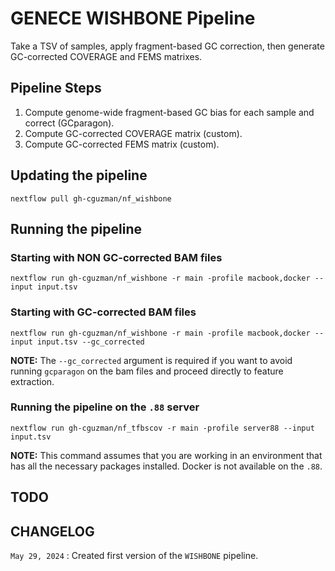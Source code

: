 # GENECE WISHBONE Pipeline

Take a TSV of samples, apply fragment-based GC correction, then generate GC-corrected COVERAGE and FEMS matrixes.

## Pipeline Steps

1. Compute genome-wide fragment-based GC bias for each sample and correct (GCparagon).
2. Compute GC-corrected COVERAGE matrix (custom).
3. Compute GC-corrected FEMS matrix (custom).

## Updating the pipeline
```
nextflow pull gh-cguzman/nf_wishbone
```

## Running the pipeline

### Starting with **NON** GC-corrected BAM files
```
nextflow run gh-cguzman/nf_wishbone -r main -profile macbook,docker --input input.tsv
```

### Starting with GC-corrected BAM files
```
nextflow run gh-cguzman/nf_wishbone -r main -profile macbook,docker --input input.tsv --gc_corrected
```

**NOTE:** The `--gc_corrected` argument is required if you want to avoid running `gcparagon` on the bam files and proceed directly to feature extraction.

### Running the pipeline on the `.88` server
```
nextflow run gh-cguzman/nf_tfbscov -r main -profile server88 --input input.tsv
```

**NOTE:** This command assumes that you are working in an environment that has all the necessary packages installed. Docker is not available on the `.88`.

## TODO

## CHANGELOG

`May 29, 2024` : Created first version of the `WISHBONE` pipeline.